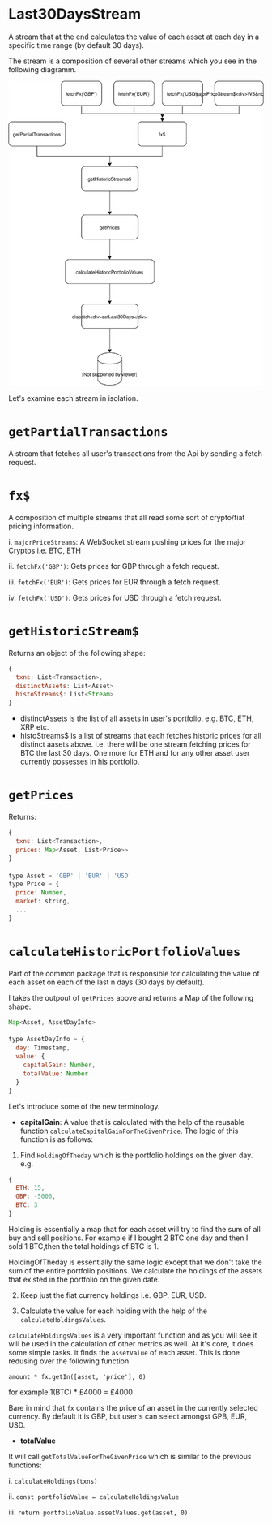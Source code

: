 Last30DaysStream
===

A stream that at the end calculates the value of each asset at each day in a specific time range (by default 30 days).

The stream is a composition of several other streams which you see in the following diagramm.

![Alt text](./assets/Last30DaysStream.svg)

Let's examine each stream in isolation.

**`getPartialTransactions`**
===

A stream that fetches all user's transactions from the Api by sending a fetch request.

**`fx$`**
===

A composition of multiple streams that all read some sort of crypto/fiat pricing information.

  i. `majorPriceStream$`: A WebSocket stream pushing prices for the major Cryptos i.e. BTC, ETH
  
  ii. `fetchFx('GBP')`: Gets prices for GBP through a fetch request.

  iii. `fetchFx('EUR')`: Gets prices for EUR through a fetch request.

  iv. `fetchFx('USD')`: Gets prices for USD through a fetch request.

**`getHistoricStream$`**
===

Returns an object of the following shape: 

```javascript
{
  txns: List<Transaction>, 
  distinctAssets: List<Asset>
  histoStreams$: List<Stream>
}
```

 - distinctAssets is the list of all assets in user's portfolio. e.g. BTC, ETH, XRP etc.
 - histoStreams$ is a list of streams that each fetches historic prices for all distinct aasets above. i.e. there will be one stream fetching prices for BTC the last 30 days. One more for ETH and for any other asset user currently possesses in his portfolio.

**`getPrices`**
===

Returns:

```javascript
{
  txns: List<Transaction>,
  prices: Map<Asset, List<Price>>
}

type Asset = 'GBP' | 'EUR' | 'USD'
type Price = {
  price: Number,
  market: string,
  ...
}
```

**`calculateHistoricPortfolioValues`**
===

Part of the common package that is responsible for calculating the value of each asset on each of the last n days (30 days by default).

I takes the outpout of `getPrices` above and returns a Map of the following shape:

```javascript
Map<Asset, AssetDayInfo>

type AssetDayInfo = {
  day: Timestamp,
  value: {
    capitalGain: Number,
    totalValue: Number
  }
}
```

Let's introduce some of the new terminology.

- **capitalGain**: A value that is calculated with the help of the reusable function `calculateCapitalGainForTheGivenPrice`. The logic of this function is as follows:

1. Find `HoldingOfTheday` which is the portfolio holdings on the given day. e.g.

```javascript
{
  ETH: 15,
  GBP: -5000,
  BTC: 3
}
```

Holding is essentially a map that for each asset will try to find the sum of all buy and sell positions. For example if I bought 2 BTC one day and then I sold 1 BTC,then the total holdings of BTC is 1. 

HoldingOfTheday is essentially the same logic except that we don't take the sum of the entire portfolio positions. We calculate the holdings of the assets that existed in the portfolio on the given date.

2. Keep just the fiat currency holdings i.e. GBP, EUR, USD.

3. Calculate the value for each holding with the help of the `calculateHoldingsValues`.

`calculateHoldingsValues` is a very important function and as you will see it will be used in the calculation of other metrics as well. At it's core, it does some simple tasks. it finds the `assetValue` of each asset. This is done redusing over the following function

```
amount * fx.getIn([asset, 'price'], 0)
```

for example 1(BTC) * £4000 = £4000

Bare in mind that `fx` contains the price of an asset in the currently selected currency. By default it is GBP, but user's can select amongst GPB, EUR, USD.

- **totalValue**

It will call `getTotalValueForTheGivenPrice` which is similar to the previous functions:

  i. `calculateHoldings(txns)`

  ii. `const portfolioValue = calculateHoldingsValue`

  iii. `return portfolioValue.assetValues.get(asset, 0)`
